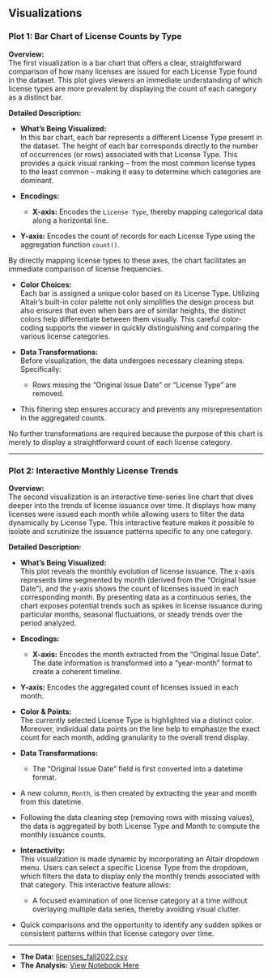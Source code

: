 ## Visualizations

### Plot 1: Bar Chart of License Counts by Type

**Overview:**  
  The first visualization is a bar chart that offers a clear, straightforward comparison of how many licenses are issued for each License Type found in the dataset. This plot gives viewers an immediate understanding of which license types are more prevalent by displaying the count of each category as a distinct bar.

**Detailed Description:**
  
  - **What’s Being Visualized:**  
  In this bar chart, each bar represents a different License Type present in the dataset. The height of each bar corresponds directly to the number of occurrences (or rows) associated with that License Type. This provides a quick visual ranking – from the most common license types to the least common – making it easy to determine which categories are dominant.

- **Encodings:**  
  - **X-axis:** Encodes the `License Type`, thereby mapping categorical data along a horizontal line.
- **Y-axis:** Encodes the count of records for each License Type using the aggregation function `count()`.

By directly mapping license types to these axes, the chart facilitates an immediate comparison of license frequencies.

- **Color Choices:**  
  Each bar is assigned a unique color based on its License Type. Utilizing Altair’s built-in color palette not only simplifies the design process but also ensures that even when bars are of similar heights, the distinct colors help differentiate between them visually. This careful color-coding supports the viewer in quickly distinguishing and comparing the various license categories.

- **Data Transformations:**  
  Before visualization, the data undergoes necessary cleaning steps. Specifically:
  - Rows missing the “Original Issue Date” or “License Type” are removed.
- This filtering step ensures accuracy and prevents any misrepresentation in the aggregated counts.

No further transformations are required because the purpose of this chart is merely to display a straightforward count of each license category.

---
  
  ### Plot 2: Interactive Monthly License Trends
  
  **Overview:**  
  The second visualization is an interactive time-series line chart that dives deeper into the trends of license issuance over time. It displays how many licenses were issued each month while allowing users to filter the data dynamically by License Type. This interactive feature makes it possible to isolate and scrutinize the issuance patterns specific to any one category.

**Detailed Description:**
  
  - **What’s Being Visualized:**  
  This plot reveals the monthly evolution of license issuance. The x-axis represents time segmented by month (derived from the “Original Issue Date”), and the y-axis shows the count of licenses issued in each corresponding month. By presenting data as a continuous series, the chart exposes potential trends such as spikes in license issuance during particular months, seasonal fluctuations, or steady trends over the period analyzed.

- **Encodings:**  
  - **X-axis:** Encodes the month extracted from the “Original Issue Date”. The date information is transformed into a “year-month” format to create a coherent timeline.
- **Y-axis:** Encodes the aggregated count of licenses issued in each month.
- **Color & Points:**  
  The currently selected License Type is highlighted via a distinct color. Moreover, individual data points on the line help to emphasize the exact count for each month, adding granularity to the overall trend display.

- **Data Transformations:**  
  - The “Original Issue Date” field is first converted into a datetime format.
- A new column, `Month`, is then created by extracting the year and month from this datetime.
- Following the data cleaning step (removing rows with missing values), the data is aggregated by both License Type and Month to compute the monthly issuance counts.

- **Interactivity:**  
  This visualization is made dynamic by incorporating an Altair dropdown menu. Users can select a specific License Type from the dropdown, which filters the data to display only the monthly trends associated with that category. This interactive feature allows:
  - A focused examination of one license category at a time without overlaying multiple data series, thereby avoiding visual clutter.
- Quick comparisons and the opportunity to identify any sudden spikes or consistent patterns within that license category over time.

---
  
  - **The Data:** [licenses_fall2022.csv](https://github.com/UIUC-iSchool-DataViz/is445_data/raw/main/licenses_fall2022.csv)  
- **The Analysis:** [View Notebook Here](https://github.com/trisharane/trisharane.github.io/blob/main/data_viz/Homework5.ipynb)
